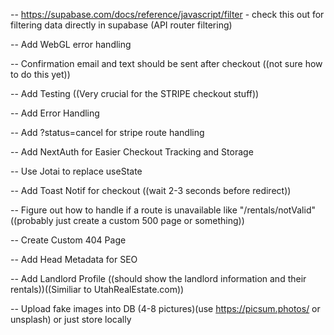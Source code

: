<!-- DONE -->

<!-- -- For property stuff use https://random-data-api.com/documentation - specifically /users or /addresses -->
<!-- -- Upload fake data into DB -->
<!-- -- Add filtering below Rental Header -->
<!-- -- Add Pricing and Bedrooms to supabase DB -->
<!-- -- Create Rentals Card component -->
<!-- -- Create [uid] page for rentals -->
<!-- -- Filtered States in Alphabetical order -->
<!-- -- https://supabase.com/docs/reference/javascript/eq for fetching data for specific rental on [uid] page -->
<!-- -- Implement filtering to update state in /rentals -->
<!-- -- Implement figma design layout - ((WIP)) -->
<!-- -- Create 404 Page -->
<!-- -- Create Landlord Card Component -->
<!-- -- Implement modified [uid] page from Figma (instead of all the description stuff - small desc and calendar to choose dates to "rent" and then use STRIPE API) -->
<!-- -- Add Date Range Picker on rental details page - https://github.com/wojtekmaj/react-daterange-picker -->
<!-- -- Add Stripe API  -->
<!-- -- Add checkout for stripe from date range picker component or on [uid] page -->
<!-- -- Figure out how to customize stripe API to have rental property name and price -->
<!-- -- Mapbox or Google Maps for above since we have lat and long in DB -->
<!-- -- Redo styling for /rentals to have map of right and cards on left or vice versa ((PRIORITY #1)) -->
<!-- -- Add Styling for Date Range Picker -->

<!-- TODO -->

-- https://supabase.com/docs/reference/javascript/filter - check this out for filtering data directly in supabase (API router filtering)

-- Add WebGL error handling

-- Confirmation email and text should be sent after checkout ((not sure how to do this yet))

-- Add Testing ((Very crucial for the STRIPE checkout stuff))

-- Add Error Handling

-- Add ?status=cancel for stripe route handling

-- Add NextAuth for Easier Checkout Tracking and Storage

-- Use Jotai to replace useState

-- Add Toast Notif for checkout ((wait 2-3 seconds before redirect))

-- Figure out how to handle if a route is unavailable like "/rentals/notValid" ((probably just create a custom 500 page or something))

-- Create Custom 404 Page

-- Add Head Metadata for SEO

-- Add Landlord Profile ((should show the landlord information and their rentals))((Similiar to UtahRealEstate.com))

-- Upload fake images into DB (4-8 pictures)(use https://picsum.photos/ or unsplash) or just store locally
